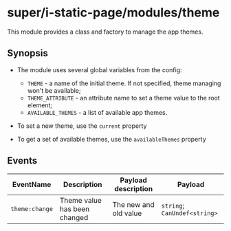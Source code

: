# super/i-static-page/modules/theme

This module provides a class and factory to manage the app themes.

## Synopsis

* The module uses several global variables from the config:
  * `THEME` - a name of the initial theme. If not specified, theme managing won't be available;
  * `THEME_ATTRIBUTE` - an attribute name to set a theme value to the root element;
  * `AVAILABLE_THEMES` - a list of available app themes.

* To set a new theme, use the `current` property

* To get a set of available themes, use the `availableThemes` property

## Events

| EventName      | Description                  | Payload description   | Payload                      |
| -------------- | ---------------------------- | --------------------- | ---------------------------- |
| `theme:change` | Theme value has been changed | The new and old value | `string`; `CanUndef<string>` |
